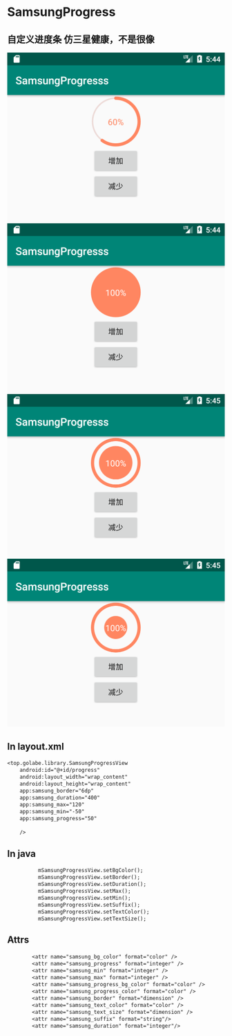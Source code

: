 # SamsungProgress
## 自定义进度条 仿三星健康，不是很像
![markdown](https://github.com/Golabe/SamsungProgresss/blob/master/images/image1.png?raw=true "markdown")
![markdown](https://github.com/Golabe/SamsungProgresss/blob/master/images/image2.png?raw=true "markdown")
![markdown](https://github.com/Golabe/SamsungProgresss/blob/master/images/image3.png?raw=true "markdown")
![markdown](https://github.com/Golabe/SamsungProgresss/blob/master/images/image4.png?raw=true "markdown")
## In layout.xml


    <top.golabe.library.SamsungProgressView
        android:id="@+id/progress"
        android:layout_width="wrap_content"
        android:layout_height="wrap_content"
        app:samsung_border="6dp"
        app:samsung_duration="400"
        app:samsung_max="120"
        app:samsung_min="-50"
        app:samsung_progress="50"

        />

## In java
              mSamsungProgressView.setBgColor();
              mSamsungProgressView.setBorder();
              mSamsungProgressView.setDuration();
              mSamsungProgressView.setMax();
              mSamsungProgressView.setMin();
              mSamsungProgressView.setSuffix();
              mSamsungProgressView.setTextColor();
              mSamsungProgressView.setTextSize();
## Attrs

            <attr name="samsung_bg_color" format="color" />
            <attr name="samsung_progress" format="integer" />
            <attr name="samsung_min" format="integer" />
            <attr name="samsung_max" format="integer" />
            <attr name="samsung_progress_bg_color" format="color" />
            <attr name="samsung_progress_color" format="color" />
            <attr name="samsung_border" format="dimension" />
            <attr name="samsung_text_color" format="color" />
            <attr name="samsung_text_size" format="dimension" />
            <attr name="samsung_suffix" format="string"/>
            <attr name="samsung_duration" format="integer"/>


